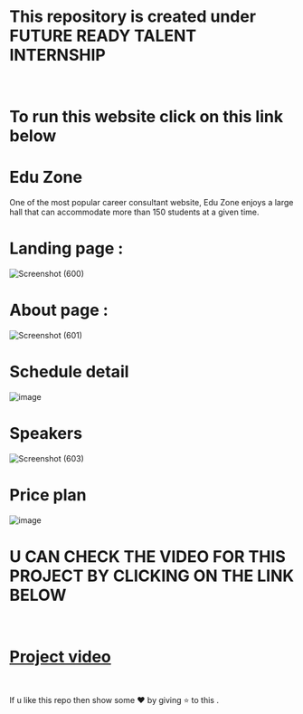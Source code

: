 # This repository is created under  FUTURE READY TALENT INTERNSHIP 
<br>
<h1>
To run this website  click on this link below <br>

</h1>

#  Edu Zone 

One of the most popular career consultant website, Edu Zone enjoys a large hall that can accommodate more than 150 students at a given time. 

# Landing page : 

![Screenshot (600)](https://user-images.githubusercontent.com/72941444/171176027-01ecf0da-ac98-4ea7-b4bc-96a0f09f613d.png)


# About page :

![Screenshot (601)](https://user-images.githubusercontent.com/72941444/171176197-1c036aee-0951-4ab3-bdfe-e8263dc043bc.png)

# Schedule detail 

![image](https://user-images.githubusercontent.com/72941444/171176348-7787c555-3425-474d-95b7-ed03758b42ce.png)

# Speakers

![Screenshot (603)](https://user-images.githubusercontent.com/72941444/171176465-0d7201fd-cdc3-4b6d-8cdd-1a9e29b0b342.png)

# Price plan

![image](https://user-images.githubusercontent.com/72941444/171176642-78a7d19b-1112-43e9-ae79-96f9c60aaa10.png)
<br>

# U CAN CHECK THE VIDEO FOR THIS PROJECT BY CLICKING ON THE LINK BELOW
<br>

# [Project video](https://youtu.be/nKSQYIQt3Xo)

<br>

If u like this repo  then  show some ❤️ by giving ⭐ to this  . 
